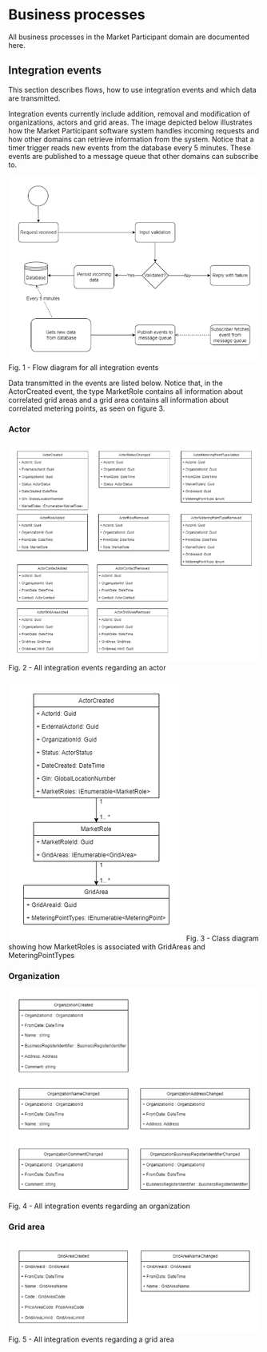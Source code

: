 # Business processes

All business processes in the Market Participant domain are documented here.

## Integration events

This section describes flows, how to use integration events and which data are transmitted.

Integration events currently include addition, removal and modification of organizations, actors and grid areas. The image depicted below illustrates how the Market Participant software system handles incoming requests and how other domains can retrieve information from the system. Notice that a timer trigger reads new events from the database every 5 minutes. These events are published to a message queue that other domains can subscribe to.

![Flow diagram for all integration events](../images/Actor_register-Integration%20Events%20Flow%20diagram.drawio.png)
Fig. 1 - Flow diagram for all integration events

Data transmitted in the events are listed below. Notice that, in the ActorCreated event, the type MarketRole contains all information about correlated grid areas and a grid area contains all information about correlated metering points, as seen on figure 3.

### Actor

![Integration events regarding actors](../images/Actor_register-ActorIntegrationEvents.drawio.png)
Fig. 2 - All integration events regarding an actor

![MarketRoles class diagram hierarchy](../images/Actor_register-CD-MarketRole.drawio.png)
Fig. 3 - Class diagram showing how MarketRoles is associated with GridAreas and MeteringPointTypes

### Organization

![Integration events regarding organization](../images/Actor_register-OrganizationIntegrationEvents.drawio.png)
Fig. 4 - All integration events regarding an organization

### Grid area

![Integration events regarding grid area](../images/Actor_register-GridAreaIntegrationEvents.drawio.png)
Fig. 5 - All integration events regarding a grid area
